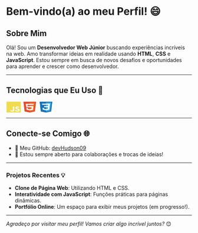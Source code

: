 # Bem-vindo(a) ao meu Perfil! 😄

## Sobre Mim
Olá! Sou um **Desenvolvedor Web Júnior** buscando experiências incríveis na web. Amo transformar ideias em realidade usando **HTML**, **CSS** e **JavaScript**. Estou sempre em busca de novos desafios e oportunidades para aprender e crescer como desenvolvedor.

---

## Tecnologias que Eu Uso 🚀
<div style="display: inline_block">
  <img align="center" alt="JavaScript" height="30" width="40" src="https://raw.githubusercontent.com/devicons/devicon/master/icons/javascript/javascript-plain.svg">
  <img align="center" alt="HTML5" height="30" width="40" src="https://raw.githubusercontent.com/devicons/devicon/master/icons/html5/html5-original.svg">
  <img align="center" alt="CSS3" height="30" width="40" src="https://raw.githubusercontent.com/devicons/devicon/master/icons/css3/css3-original.svg">
</div>

---

## Conecte-se Comigo 🌐
- 🌟 Meu GitHub: [devHudson09](https://github.com/devHudson09)
- 💬 Estou sempre aberto para colaborações e trocas de ideias!

---

### Projetos Recentes 💡
- **Clone de Página Web**: Utilizando HTML e CSS.
- **Interatividade com JavaScript**: Funções práticas para páginas dinâmicas.
- **Portfólio Online**: Um espaço para exibir meus projetos (em progresso!).

---

_Agradeço por visitar meu perfil! Vamos criar algo incrível juntos?_ 😊
